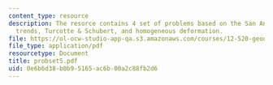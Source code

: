 ```yaml
---
content_type: resource
description: The resorce contains 4 set of problems based on the San Andreas fault
  trends, Turcotte & Schubert, and homogeneous deformation.
file: https://ol-ocw-studio-app-qa.s3.amazonaws.com/courses/12-520-geodynamics-fall-2006/0e6b6d38b0b95165ac6b00a2c88fb2d6_probset5.pdf
file_type: application/pdf
resourcetype: Document
title: probset5.pdf
uid: 0e6b6d38-b0b9-5165-ac6b-00a2c88fb2d6
---
```

